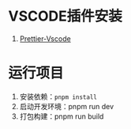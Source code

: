 # VSCODE插件安装

1. [Prettier-Vscode](https://marketplace.visualstudio.com/items?itemName=esbenp.prettier-vscode)

# 运行项目

1. 安装依赖：`pnpm install`
2. 启动开发环境：pnpm run dev
3. 打包构建：pnpm run build
